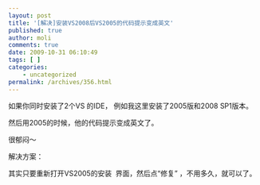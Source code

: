 ```yaml
---
layout: post
title: '[解决]安装VS2008后VS2005的代码提示变成英文'
published: true
author: moli
comments: true
date: 2009-10-31 06:10:49
tags: [ ]
categories:
    - uncategorized
permalink: /archives/356.html
---
```

如果你同时安装了2个VS 的IDE， 例如我这里安装了2005版和2008 SP1版本。

然后用2005的时候，他的代码提示变成英文了。

很郁闷～

解决方案：

其实只要重新打开VS2005的安装  界面，然后点“修复” ，不用多久，就可以了。